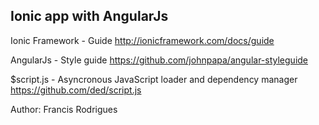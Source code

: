 ## Ionic app with AngularJs

Ionic Framework - Guide
http://ionicframework.com/docs/guide

AngularJs - Style guide
https://github.com/johnpapa/angular-styleguide

$script.js - Asyncronous JavaScript loader and dependency manager
https://github.com/ded/script.js

Author: Francis Rodrigues
